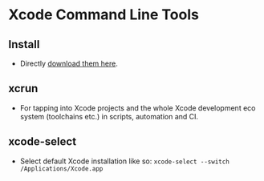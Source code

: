 # Xcode Command Line Tools

## Install

* Directly [download them here](https://developer.apple.com/download/all/?q=Command%20Line%20Tools).

## xcrun

* For tapping into Xcode projects and the whole Xcode development eco system (toolchains etc.) in scripts, automation and CI.

## xcode-select

* Select default Xcode installation like so: `xcode-select --switch /Applications/Xcode.app`